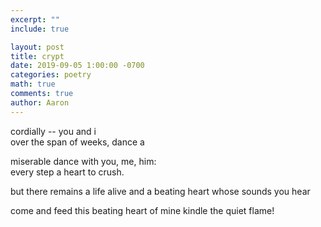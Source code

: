 ```yaml
---
excerpt: ""
include: true

layout: post
title: crypt 
date: 2019-09-05 1:00:00 -0700
categories: poetry
math: true
comments: true
author: Aaron
---
```


cordially -- you and i  
over the span of weeks, dance a  

miserable dance with you, me, him:  
every step a heart to crush.  

but there remains a life alive
and a beating heart whose sounds you hear

come and feed this beating heart of mine
kindle the quiet flame!
